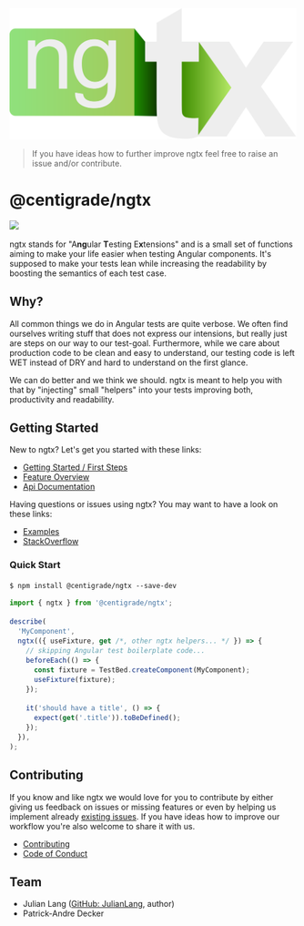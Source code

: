 ![ngtx logo](./docs/media/logo.svg)

> If you have ideas how to further improve ngtx feel free to raise an issue and/or contribute.

# @centigrade/ngtx

![](https://github.com/Centigrade/ngtx/workflows/CI/badge.svg)

ngtx stands for "A**ng**ular **T**esting E**x**tensions" and is a small set of functions aiming to make your life easier when testing Angular components. It's supposed to make your tests lean while increasing the readability by boosting the semantics of each test case.

## Why?

All common things we do in Angular tests are quite verbose. We often find ourselves writing stuff that does not express our intensions, but really just are steps on our way to our test-goal. Furthermore, while we care about production code to be clean and easy to understand, our testing code is left WET instead of DRY and hard to understand on the first glance.

We can do better and we think we should. ngtx is meant to help you with that by "injecting" small "helpers" into your tests improving both, productivity and readability.

## Getting Started

New to ngtx? Let's get you started with these links:

- [Getting Started / First Steps][firststeps]
- [Feature Overview][features]
- [Api Documentation][documentation]

Having questions or issues using ngtx? You may want to have a look on these links:

- [Examples][examples]
- [StackOverflow][stackoverflow]

### Quick Start

`$ npm install @centigrade/ngtx --save-dev`

```ts
import { ngtx } from '@centigrade/ngtx';

describe(
  'MyComponent',
  ngtx(({ useFixture, get /*, other ngtx helpers... */ }) => {
    // skipping Angular test boilerplate code...
    beforeEach(() => {
      const fixture = TestBed.createComponent(MyComponent);
      useFixture(fixture);
    });

    it('should have a title', () => {
      expect(get('.title')).toBeDefined();
    });
  }),
);
```

## Contributing

If you know and like ngtx we would love for you to contribute by either giving us feedback on issues or missing features or even by helping us implement already [existing issues](https://github.com/Centigrade/ngtx/issues). If you have ideas how to improve our workflow you're also welcome to share it with us.

- [Contributing][contributing]
- [Code of Conduct][codeofconduct]

## Team

- Julian Lang ([GitHub: JulianLang](https://github.com/JulianLang), author)
- Patrick-Andre Decker

[api]: ./docs/API.md
[contributing]: ./CONTRIBUTING.md
[codeofconduct]: ./CODE_OF_CONDUCT.md
[documentation]: ./docs/DOCUMENTATION.md
[examples]: ./docs/EXAMPLES.md
[features]: ./docs/FEATURES.md
[firststeps]: ./docs/FIRST_STEPS.md
[stackoverflow]: https://stackoverflow.com/questions/tagged/ngtx
